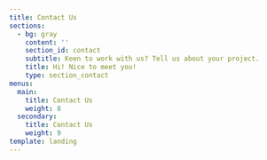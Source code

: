 ```yaml
---
title: Contact Us
sections:
  - bg: gray
    content: ''
    section_id: contact
    subtitle: Keen to work with us? Tell us about your project.
    title: Hi! Nice to meet you!
    type: section_contact
menus:
  main:
    title: Contact Us
    weight: 8
  secondary:
    title: Contact Us
    weight: 9
template: landing
---
```


